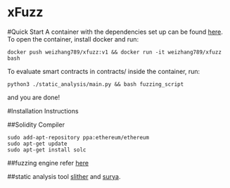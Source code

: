 # xFuzz
#Quick Start
A container with the dependencies set up can be found [here](https://hub.docker.com/repository/docker/weizhang789/xfuzz).
To open the container, install docker and run:
```
docker push weizhang789/xfuzz:v1 && docker run -it weizhang789/xfuzz bash
```
To evaluate smart contracts in contracts/ inside the container, run:
```
python3 ./static_analysis/main.py && bash fuzzing_script
```
and you are done!

#Installation Instructions

##Solidity Compiler
```
sudo add-apt-repository ppa:ethereum/ethereum
sudo apt-get update
sudo apt-get install solc
```
##fuzzing engine
refer [here](https://githubmemory.com/repo/duytai/sFuzz)

##static analysis tool
[slither](https://github.com/crytic/slither) and [surya](https://github.com/ConsenSys/surya).

